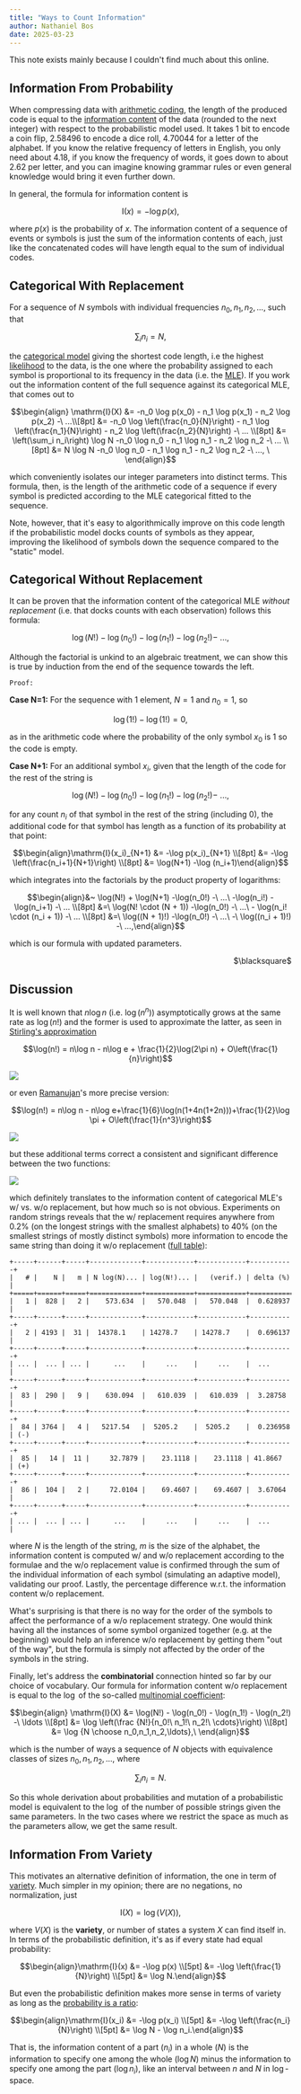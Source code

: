 ```yaml
---
title: "Ways to Count Information"
author: Nathaniel Bos
date: 2025-03-23
---
```


This note exists mainly because I couldn't find much about this online.

## Information From Probability

When compressing data with [arithmetic coding](arith.html), the length
of the produced code is equal to the [information
content](https://en.wikipedia.org/wiki/Information_content) of the data
(rounded to the next integer) with respect to the probabilistic model
used. It takes 1 bit to encode a coin flip, 2.58496 to encode a dice
roll, 4.70044 for a letter of the alphabet. If you know the relative
frequency of letters in English, you only need about 4.18, if you know
the frequency of words, it goes down to about 2.62 per letter, and you
can imagine knowing grammar rules or even general knowledge would bring
it even further down.

In general, the formula for information content is

$$\mathrm{I}(x)=-\log p(x),$$

where $p(x)$ is the probability of $x$. The information content of a
sequence of events or symbols is just the sum of the information
contents of each, just like the concatenated codes will have length
equal to the sum of individual codes.

## Categorical With Replacement

For a sequence of $N$ symbols with individual frequencies $n_0, n_1,
n_2, ...$, such that

$$\sum_i{n_i} = N,$$

the [categorical
model](https://en.wikipedia.org/wiki/Categorical_distribution) giving
the shortest code length, i.e the highest
[likelihood](https://en.wikipedia.org/wiki/Likelihood_function) to the
data, is the one where the probability assigned to each symbol is
proportional to its frequency in the data (i.e. the
[MLE](https://en.wikipedia.org/wiki/Maximum_likelihood_estimation)). If
you work out the information content of the full sequence against its
categorical MLE, that comes out to

$$\begin{align}
\mathrm{I}(X) &= -n_0 \log p(x_0) - n_1 \log p(x_1) - n_2 \log p(x_2) -\ ...\\[8pt]
&= -n_0 \log \left(\frac{n_0}{N}\right) - n_1 \log \left(\frac{n_1}{N}\right) - n_2 \log \left(\frac{n_2}{N}\right) -\ ... \\[8pt]
&= \left(\sum_i n_i\right) \log N -n_0 \log n_0 - n_1 \log n_1 - n_2 \log n_2 -\ ... \\[8pt]
&= N \log N -n_0 \log n_0 - n_1 \log n_1 - n_2 \log n_2 -\ ...,
\ \end{align}$$

which conveniently isolates our integer parameters into distinct
terms. This formula, then, is the length of the arithmetic code of a
sequence if every symbol is predicted according to the MLE categorical
fitted to the sequence.

Note, however, that it's easy to algorithmically improve on this code
length if the probabilistic model docks counts of symbols as they
appear, improving the likelihood of symbols down the sequence compared
to the "static" model.

## Categorical Without Replacement

It can be proven that the information content of the categorical MLE
*without replacement* (i.e. that docks counts with each observation)
follows this formula:

$$\log(N!) -\log(n_0!) - \log(n_1!) - \log(n_2!) -\ ...,$$

Although the factorial is unkind to an algebraic treatment, we can show
this is true by induction from the end of the sequence towards the left.

$\texttt{Proof:}$

<!-- **Case N=0:** All parameters are zero and the code is also null. -->

**Case N=1:** For the sequence with 1 element, $N = 1$ and $n_0 = 1$, so

$$\log(1!) - \log(1!) = 0,$$

as in the arithmetic code where the probability of the only symbol $x_0$
is 1 so the code is empty.

**Case N+1:** For an additional symbol $x_i$, given that the length of
the code for the rest of the string is

$$\log(N!) -\log(n_0!) - \log(n_1!) - \log(n_2!) -\ ...,$$

for any count $n_i$ of that symbol in the rest of the string (including
0), the additional code for that symbol has length as a function of its
probability at that point:

$$\begin{align}\mathrm{I}(x_i)_{N+1} &= -\log p(x_i)_{N+1} \\[8pt]
&= -\log \left(\frac{n_i+1}{N+1}\right) \\[8pt]
&= \log(N+1) -\log (n_i+1)\end{align}$$

which integrates into the factorials by the product property of
logarithms:

$$\begin{align}&~ \log(N!) + \log(N+1) -\log(n_0!) -\ ...\ -\log(n_i!) - \log(n_i+1) -\ ... \\[8pt]
&=\ \log(N! \cdot (N + 1)) -\log(n_0!) -\ ...\ - \log(n_i! \cdot (n_i + 1)) -\ ... \\[8pt]
&=\ \log((N + 1)!) -\log(n_0!) -\ ...\ -\ \log((n_i + 1)!) -\ ...,\end{align}$$

which is our formula with updated parameters.
<div style="text-align: right">$\blacksquare$</div>

## Discussion

It is well known that $n \log n$ (i.e. $\log(n^n)$) asymptotically
grows at the same rate as $\log (n!)$ and the former is used to
approximate the latter, as seen in [Stirling's
approximation](https://en.wikipedia.org/wiki/Stirling%27s_approximation)

$$\log(n!) = n\log n - n\log e + \frac{1}{2}\log(2\pi n) + O\left(\frac{1}{n}\right)$$

![](count/stirling.png)

or even [Ramanujan](https://en.wikipedia.org/wiki/Srinivasa_Ramanujan)'s
more precise version:

$$\log(n!) = n\log n - n\log e+\frac{1}{6}\log(n(1+4n(1+2n)))+\frac{1}{2}\log \pi + O\left(\frac{1}{n^3}\right)$$

![](count/ramanujan.png)

but these additional terms correct a consistent and significant
difference between the two functions:

![](count/difference.png)

which definitely translates to the information content of categorical
MLE's w/ vs. w/o replacement, but how much so is not
obvious. Experiments on random strings reveals that the w/ replacement
requires anywhere from 0.2% (on the longest strings with the smallest
alphabets) to 40% (on the smallest strings of mostly distinct symbols)
more information to encode the same string than doing it w/o replacement
([full table](count/table.html)):

	+-----+------+-----+-------------+------------+------------+-----------+
	|   # |    N |   m | N log(N)... | log(N!)... |   (verif.) | delta (%) |
	+=====+======+=====+=============+============+============+===========+
	|   1 |  828 |   2 |    573.634  |   570.048  |   570.048  |  0.628937 |
	+-----+------+-----+-------------+------------+------------+-----------+
	|   2 | 4193 |  31 |  14378.1    | 14278.7    | 14278.7    |  0.696137 |
	+-----+------+-----+-------------+------------+------------+-----------+
    | ... |  ... | ... |      ...    |     ...    |     ...    |  ...      |
	+-----+------+-----+-------------+------------+------------+-----------+
	|  83 |  290 |   9 |    630.094  |   610.039  |   610.039  |  3.28758  |
	+-----+------+-----+-------------+------------+------------+-----------+
	|  84 | 3764 |   4 |   5217.54   |  5205.2    |  5205.2    |  0.236958 | (-)
	+-----+------+-----+-------------+------------+------------+-----------+
	|  85 |   14 |  11 |     32.7879 |    23.1118 |    23.1118 | 41.8667   | (+)
	+-----+------+-----+-------------+------------+------------+-----------+
	|  86 |  104 |   2 |     72.0104 |    69.4607 |    69.4607 |  3.67064  |
	+-----+------+-----+-------------+------------+------------+-----------+
	| ... |  ... | ... |      ...    |     ...    |     ...    |  ...      |

where $N$ is the length of the string, $m$ is the size of the alphabet,
the information content is computed w/ and w/o replacement according to
the formulae and the w/o replacement value is confirmed through the sum
of the individual information of each symbol (simulating an adaptive
model), validating our proof. Lastly, the percentage difference
w.r.t. the information content w/o replacement.

What's surprising is that there is no way for the order of the symbols
to affect the performance of a w/o replacement strategy. One would think
having all the instances of some symbol organized together (e.g. at the
beginning) would help an inference w/o replacement by getting them "out
of the way", but the formula is simply not affected by the order of the
symbols in the string.

Finally, let's address the **combinatorial** connection hinted so far by
our choice of vocabulary. Our formula for information content w/o
replacement is equal to the $\log$ of the so-called [multinomial
coefficient](https://en.wikipedia.org/wiki/Multinomial_theorem):

$$\begin{align}
\mathrm{I}(X) &= \log(N!) - \log(n_0!) - \log(n_1!) - \log(n_2!) -\ \ldots \\[8pt]
&= \log \left(\frac {N!}{n_0!\ n_1!\ n_2!\ \cdots}\right) \\[8pt]
&= \log {N \choose n_0,n_1,n_2,\ldots},\ \end{align}$$

which is the number of ways a sequence of $N$ objects with equivalence
classes of sizes $n_0, n_1, n_2, ...$, where

$$\sum_i{n_i} = N.$$

So this whole derivation about probabilities and mutation of a
probabilistic model is equivalent to the $\log$ of the number of
possible strings given the same parameters. In the two cases where we
restrict the space as much as the parameters allow, we get the same
result.

## Information From Variety

This motivates an alternative definition of information, the one in term
of [variety](https://en.wikipedia.org/wiki/Variety_(cybernetics)). Much
simpler in my opinion; there are no negations, no normalization, just

$$\mathrm{I}(X)= \log \left(V(X)\right),$$

where $V(X)$ is the **variety**, or number of states a system $X$ can
find itself in. In terms of the probabilistic definition, it's as if
every state had equal probability:

$$\begin{align}\mathrm{I}(x) &= -\log p(x) \\[5pt]
&= -\log \left(\frac{1}{N}\right) \\[5pt]
&= \log N.\end{align}$$

But even the probabilistic definition makes more sense in terms of
variety as long as the [probability is a
ratio](https://en.wikipedia.org/wiki/Frequentist_probability):

$$\begin{align}\mathrm{I}(x_i) &= -\log p(x_i) \\[5pt]
&= -\log \left(\frac{n_i}{N}\right) \\[5pt]
&= \log N - \log n_i.\end{align}$$

That is, the information content of a part ($n_i$) in a whole ($N$) is
the information to specify one among the whole ($\log N$) minus the
information to specify one among the part ($\log n_i$), like an interval
between $n$ and $N$ in $\log$-space.
